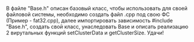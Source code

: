 В файле "Base.h" описан базовый класс, чтобы использовать для своей файловой системы, необходимо создать файл .cpp под свою ФС (Пример - fat32.cpp), далее
импортировать зависимость #include "Base.h", создать свой класс, унаследовать Base и описать реализацию 2 вирутальных функций setClusterData и getClusterSize. Удачи!
